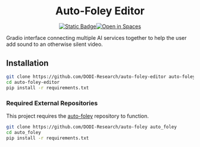 <h1 style='text-align: center; margin-bottom: 1rem'> Auto-Foley Editor </h1>

<div style="display: flex; flex-direction: row; justify-content: center">
<a href="https://github.com/DODI-Research/auto-foley-editor" target="_blank"><img alt="Static Badge" src="https://img.shields.io/badge/github-white?logo=github&logoColor=black"></a>
<a href="https://huggingface.co/spaces/DODI-Research/auto-foley-editor" target="_blank"><img alt="Open in Spaces" src="https://huggingface.co/datasets/huggingface/badges/resolve/main/open-in-hf-spaces-sm-dark.svg"></a>
</div>

Gradio interface connecting multiple AI services together to help the user add sound to an otherwise silent video.

## Installation

```bash
git clone https://github.com/DODI-Research/auto-foley-editor auto-foley-editor
cd auto-foley-editor
pip install -r requirements.txt
```

### Required External Repositories
This project requires the [auto-foley](https://github.com/DODI-Research/auto-foley) repository to function.

```bash
git clone https://github.com/DODI-Research/auto-foley auto_foley
cd auto_foley
pip install -r requirements.txt
```